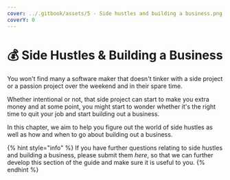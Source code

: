 ```yaml
---
cover: ../.gitbook/assets/5 - Side hustles and building a business.png
coverY: 0
---
```


# 💰 Side Hustles & Building a Business

You won't find many a software maker that doesn't tinker with a side project or a passion project over the weekend and in their spare time.&#x20;

Whether intentional or not, that side project can start to make you extra money and at some point, you might start to wonder whether it's the right time to quit your job and start building out a business.&#x20;

In this chapter, we aim to help you figure out the world of side hustles as well as how and when to go about building out a business.&#x20;

{% hint style="info" %}
If you have further questions relating to side hustles and building a business, please submit them _here_, so that we can further develop this section of the guide and make sure it is useful to you.
{% endhint %}

